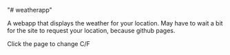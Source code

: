 "# weatherapp"

A webapp that displays the weather for your location.
May have to wait a bit for the site to request your location, because github pages.

Click the page to change C/F